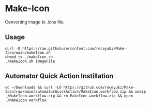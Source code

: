 # Make-Icon

Converting image to .icns file.

## Usage

```
curl -O https://raw.githubusercontent.com/receyuki/Make-Icon/main/makeIcon.sh
chmod +x ./makeIcon.sh
./makeIcon.sh imageFile
```

## Automator Quick Action Instillation
```
cd ~/Downloads && curl -LO https://github.com/receyuki/Make-Icon/raw/main/automatorQuickAction/MakeIcon.workflow.zip && unzip ./MakeIcon.workflow.zip && rm MakeIcon.workflow.zip && open ./MakeIcon.workflow
```
